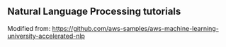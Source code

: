 
## Natural Language Processing tutorials


Modified from:
https://github.com/aws-samples/aws-machine-learning-university-accelerated-nlp